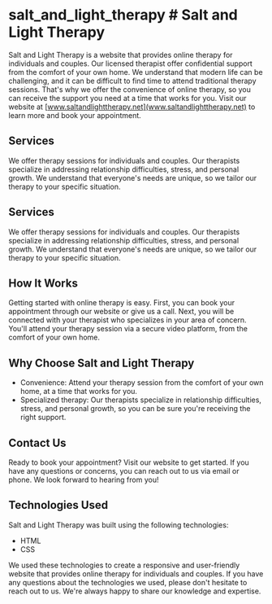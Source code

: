# salt_and_light_therapy # Salt and Light Therapy

Salt and Light Therapy is a website that provides online therapy for individuals and couples. Our licensed therapist offer confidential support from the comfort of your own home. We understand that modern life can be challenging, and it can be difficult to find time to attend traditional therapy sessions. That's why we offer the convenience of online therapy, so you can receive the support you need at a time that works for you. Visit our website at [www.saltandlighttherapy.net](www.saltandlighttherapy.net) to learn more and book your appointment.

## Services

We offer therapy sessions for individuals and couples. Our therapists specialize in addressing relationship difficulties, stress, and personal growth. We understand that everyone's needs are unique, so we tailor our therapy to your specific situation.

## Services

We offer therapy sessions for individuals and couples. Our therapists specialize in addressing relationship difficulties, stress, and personal growth. We understand that everyone's needs are unique, so we tailor our therapy to your specific situation.

## How It Works

Getting started with online therapy is easy. First, you can book your appointment through our website or give us a call. Next, you will be connected with your therapist who specializes in your area of concern. You'll attend your therapy session via a secure video platform, from the comfort of your own home.

## Why Choose Salt and Light Therapy

- Convenience: Attend your therapy session from the comfort of your own home, at a time that works for you.
- Specialized therapy: Our therapists specialize in relationship difficulties, stress, and personal growth, so you can be sure you're receiving the right support.

## Contact Us

Ready to book your appointment? Visit our website to get started. If you have any questions or concerns, you can reach out to us via email or phone. We look forward to hearing from you!

## Technologies Used

Salt and Light Therapy was built using the following technologies:

- HTML
- CSS

We used these technologies to create a responsive and user-friendly website that provides online therapy for individuals and couples. If you have any questions about the technologies we used, please don't hesitate to reach out to us. We're always happy to share our knowledge and expertise.
